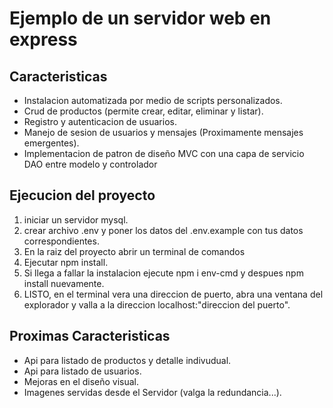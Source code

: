 # Ejemplo de un servidor web en express

## Caracteristicas 
* Instalacion automatizada por medio de scripts personalizados.
* Crud de productos (permite crear, editar, eliminar y listar).
* Registro y autenticacion de usuarios.
* Manejo de sesion de usuarios y mensajes (Proximamente mensajes emergentes).
* Implementacion de patron de diseño MVC con una capa de servicio DAO entre modelo y controlador

## Ejecucion del proyecto

1. iniciar un servidor mysql.
2. crear archivo .env y poner los datos del .env.example con tus datos correspondientes.
3. En la raiz del proyecto abrir un terminal de comandos
4. Ejecutar npm install.
5. Si llega a fallar la instalacion ejecute npm  i env-cmd y despues npm install nuevamente.
6. LISTO, en el terminal vera una direccion de puerto, abra una ventana del explorador y valla a la direccion localhost:"direccion del puerto".


## Proximas Caracteristicas
* Api para listado de productos y detalle indivudual.
* Api para listado de usuarios.
* Mejoras en el diseño visual.
* Imagenes servidas desde el Servidor (valga la redundancia...).
